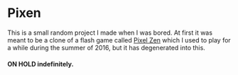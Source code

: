# Pixen

This is a small random project I made when I was bored. At first it was meant to
be a clone of a flash game called
[Pixel Zen](https://www.kongregate.com/games/neodeltai/pixel-zen) which I used
to play for a while during the summer of 2016, but it has degenerated into this.


#### ON HOLD indefinitely.
